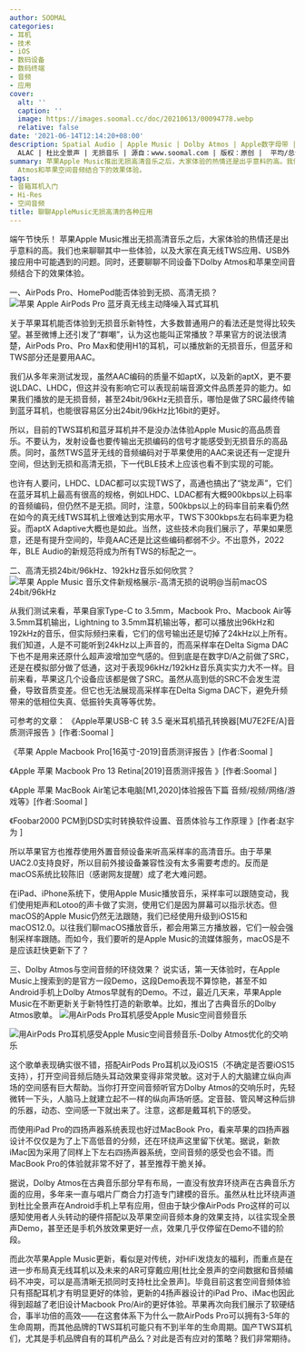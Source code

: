 ```yaml
---
author: SOOMAL
categories:
- 耳机
- 技术
- iOS
- 数码设备
- 数码终端
- 音频
- 应用
cover:
  alt: ''
  caption: ''
  image: https://images.soomal.cc/doc/20210613/00094778.webp
  relative: false
date: '2021-06-14T12:14:20+08:00'
description: Spatial Audio | Apple Music | Dolby Atmos | Apple数字母带 | 高清无损 | 高清音乐 |
  ALAC | 杜比全景声 | 无损音乐 | 源自：www.soomal.com | 版权：原创 |  平均/总评分：09.57/287
summary: 苹果Apple Music推出无损高清音乐之后，大家体验的热情还是出乎意料的高。我们也来聊聊其中一些体验，以及大家在真无线TWS应用、USB外接应用中可能遇到的问题。同时，还要聊聊不同设备下Dolby
  Atmos和苹果空间音频结合下的效果体验。
tags:
- 音箱耳机入门
- Hi-Res
- 空间音频
title: 聊聊AppleMusic无损高清的各种应用
---
```


端午节快乐！
苹果Apple Music推出无损高清音乐之后，大家体验的热情还是出乎意料的高。我们也来聊聊其中一些体验，以及大家在真无线TWS应用、USB外接应用中可能遇到的问题。同时，还要聊聊不同设备下Dolby Atmos和苹果空间音频结合下的效果体验。

一、AirPods Pro、HomePod能否体验到无损、高清无损？
![苹果 Apple AirPods Pro 蓝牙真无线主动降噪入耳式耳机](https://images.soomal.cc/doc/20191101/00085128.webp)




关于苹果耳机能否体验到无损音乐新特性，大多数普通用户的看法还是觉得比较失望。甚至微博上还引发了“群嘲”，认为这也能叫正常播放？苹果官方的说法很清楚，AirPods Pro、Pro Max和使用H1的耳机，可以播放新的无损音乐，但蓝牙和TWS部分还是要用AAC。

我们从多年来测试发现，虽然AAC编码的质量不如aptX，以及新的aptX，更不要说LDAC、LHDC，但这并没有影响它可以表现前端音源文件品质差异的能力。如果我们播放的是无损音频，甚至24bit/96kHz无损音乐，哪怕是做了SRC最终传输到蓝牙耳机，也能很容易区分出24bit/96kHz比16bit的更好。

所以，目前的TWS耳机和蓝牙耳机并不是没办法体验Apple Music的高品质音乐。不要认为，发射设备也要传输出无损编码的信号才能感受到无损音乐的高品质。同时，虽然TWS蓝牙无线的音频编码对于苹果使用的AAC来说还有一定提升空间，但达到无损和高清无损，下一代BLE技术上应该也看不到实现的可能。

也许有人要问，LHDC、LDAC都可以实现TWS了，高通也搞出了“骁龙声”，它们在蓝牙耳机上最高有很高的规格，例如LHDC、LDAC都有大概900kbps以上码率的音频编码，但仍然不是无损。同时，注意，500kbps以上的码率目前来看仍然在如今的真无线TWS耳机上很难达到实用水平，TWS下300kbps左右码率更为稳妥。而aptX Adaptive大概也是如此。当然，这些技术向我们展示了，苹果如果愿意，还是有提升空间的，毕竟AAC还是比这些编码都弱不少。不出意外，2022年，BLE Audio的新规范将成为所有TWS的标配之一。

二、高清无损24bit/96kHz、192kHz音乐如何欣赏？
![苹果 Apple Music 音乐文件新规格展示-高清无损的说明@当前macOS 24bit/96kHz](https://images.soomal.cc/doc/20210608/00094692.webp)




从我们测试来看，苹果自家Type-C to 3.5mm，Macbook Pro、Macbook Air等3.5mm耳机输出，Lightning to 3.5mm耳机输出等，都可以播放出96kHz和192kHz的音乐，但实际频扫来看，它们的信号输出还是切掉了24kHz以上所有。我们知道，人是不可能听到24kHz以上声音的，而高采样率在Delta Sigma DAC下也不是用来还原什么超声波增加空气感的。但到底是在数字D/A之前做了SRC，还是在模拟部分做了低通，这对于表现96kHz/192kHz音乐真实实力大不一样。目前来看，苹果这几个设备应该都是做了SRC。虽然从高到低的SRC不会发生混叠，导致音质变差。但它也无法展现高采样率在Delta Sigma DAC下，避免升频带来的低相位失真、低振铃失真等等优势。

可参考的文章：
《Apple苹果USB-C 转 3.5 毫米耳机插孔转换器[MU7E2FE/A]音质测评报告 》[作者:Soomal ]

《苹果 Apple Macbook Pro[16英寸-2019]音质测评报告 》[作者:Soomal ]

《Apple 苹果 Macbook Pro 13 Retina[2019]音质测评报告 》[作者:Soomal ]

《Apple 苹果 MacBook Air笔记本电脑[M1,2020]体验报告下篇 音频/视频/网络/游戏等》[作者:Soomal ]

《Foobar2000 PCM到DSD实时转换软件设置、音质体验与工作原理 》[作者:赵宇为 ]

所以苹果官方也推荐使用外置音频设备来听高采样率的高清音乐。由于苹果UAC2.0支持良好，所以目前外接设备兼容性没有太多需要考虑的。反而是macOS系统比较陈旧（感谢网友提醒）成了老大难问题。

在iPad、iPhone系统下，使用Apple Music播放音乐，采样率可以跟随变动，我们使用矩声和Lotoo的声卡做了实测，使用它们是因为屏幕可以指示状态。但macOS的Apple Music仍然无法跟随，我们已经使用升级到iOS15和macOS12.0。以往我们聊macOS播放音乐，都会用第三方播放器，它们一般会强制采样率跟随。而如今，我们要听的是Apple Music的流媒体服务，macOS是不是应该赶快更新下了？

三、Dolby Atmos与空间音频的环绕效果？
说实话，第一天体验时，在Apple Music上搜索到的是官方一段Demo，这段Demo表现不算惊艳，甚至不如Android手机上Dolby Atmos早就有的Demo。不过，最近几天来，苹果Apple Music在不断更新关于新特性打造的新歌单。比如，推出了古典音乐的Dolby Atmos歌单。
![用AirPods Pro耳机感受Apple Music空间音频音乐](https://images.soomal.cc/doc/20210613/00094778.webp)




![用AirPods Pro耳机感受Apple Music空间音频音乐-Dolby Atmos优化的交响乐](https://images.soomal.cc/doc/20210613/00094779.webp)




这个歌单表现确实很不错，搭配AirPods Pro耳机以及iOS15（不确定是否要iOS15支持），打开空间音频后随头耳动效果变得非常灵敏。这对于人的大脑建立纵向声场的空间感有巨大帮助。当你打开空间音频听官方Dolby Atmos的交响乐时，先轻微转一下头，人脑马上就建立起不一样的纵向声场听感。定音鼓、管风琴这种后排的乐器，动态、空间感一下就出来了。注意，这都是戴耳机下的感受。

而使用iPad Pro的四扬声器系统表现也好过MacBook Pro，看来苹果的四扬声器设计不仅仅是为了上下高低音的分频，还在环绕声这里留下伏笔。据说，新款iMac因为采用了同样上下左右四扬声器系统，空间音频的感受也会不错。而MacBook Pro的体验就非常不好了，甚至推荐干脆关掉。

据说，Dolby Atmos在古典音乐部分早有布局，一直没有放弃环绕声在古典音乐方面的应用，多年来一直与唱片厂商合力打造专门建模的音乐。虽然从杜比环绕声道到杜比全景声在Android手机上早有应用，但由于缺少像AirPods Pro这样的可以感知使用者人头转动的硬件搭配以及苹果空间音频本身的效果支持，以往实现全景声Demo，甚至还是手机外放效果更好一点，效果几乎仅停留在Demo不错的阶段。

而此次苹果Apple Music更新，看似是对传统，对HiFi发烧友的福利，而重点是在进一步布局真无线耳机以及未来的AR可穿戴应用[杜比全景声的空间数据和音频编码不冲突，可以是高清晰无损同时支持杜比全景声]。毕竟目前这套空间音频体验只有搭配耳机才有明显更好的体验，更新的4扬声器设计的iPad Pro、iMac也因此得到超越了老旧设计Macbook Pro/Air的更好体验。苹果再次向我们展示了软硬结合，事半功倍的高效――在这套体系下为什么一款AirPods Pro可以拥有3-5年的生命周期，而其他品牌的TWS耳机可能只有不到半年的生命周期。国产TWS耳机们，尤其是手机品牌自有的耳机产品么？对此是否有应对的策略？我们非常期待。